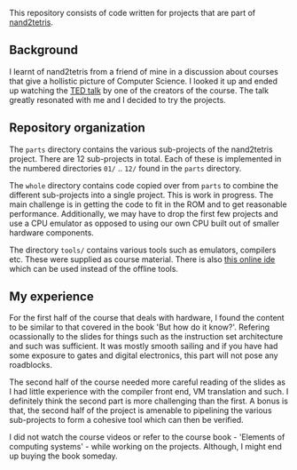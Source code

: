This repository consists of code written for projects that are part of [nand2tetris](https://nand2tetris.org).

## Background

I learnt of nand2tetris from a friend of mine in a discussion about courses that give a hollistic picture of Computer Science. I looked it up and ended up watching the [TED talk](https://youtu.be/iE7YRHxwoDs?si=HN5SScPUMfNhBPXv) by one of the creators of the course. The talk greatly resonated with me and I decided to try the projects.

## Repository organization

The `parts` directory contains the various sub-projects of the nand2tetris project. There are 12 sub-projects in total. Each of these is implemented in the numbered directories `01/` .. `12/`  found in the `parts` directory.

The `whole` directory contains code copied over from `parts` to combine the different sub-projects into a single project. This is work in progress. The main challenge is in getting the code to fit in the ROM and to get reasonable performance. Additionally, we may have to drop the first few projects and use a CPU emulator as opposed to using our own CPU built out of smaller hardware components.

The directory `tools/` contains various tools such as emulators, compilers etc. These were supplied as course material. There is also [this online ide](https://nand2tetris.github.io/web-ide/chip) which can be used instead of the offline tools.

## My experience

For the first half of the course that deals with hardware, I found the content to be similar to that covered in the book 'But how do it know?'. Refering ocassionally to the slides for things such as the instruction set architecture and such was sufficient. It was mostly smooth sailing and if you have had some exposure to gates and digital electronics, this part will not pose any roadblocks.

The second half of the course needed more careful reading of the slides as I had little experience with the compiler front end, VM translation and such. I definitely think the second part is more challenging than the first. A bonus is that, the second half of the project is amenable to pipelining the various sub-projects to form a cohesive tool which can then be verified.

I did not watch the course videos or refer to the course book - 'Elements of computing systems' - while working on the projects. Although, I might end up buying the book someday.
